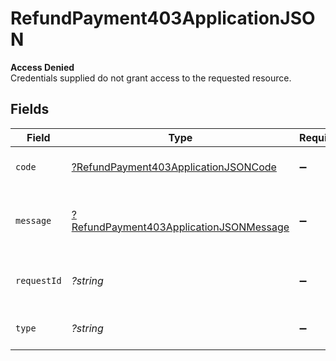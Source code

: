# RefundPayment403ApplicationJSON

**Access Denied**\
Credentials supplied do not grant access to the requested resource.



## Fields

| Field                                                                                                        | Type                                                                                                         | Required                                                                                                     | Description                                                                                                  | Example                                                                                                      |
| ------------------------------------------------------------------------------------------------------------ | ------------------------------------------------------------------------------------------------------------ | ------------------------------------------------------------------------------------------------------------ | ------------------------------------------------------------------------------------------------------------ | ------------------------------------------------------------------------------------------------------------ |
| `code`                                                                                                       | [?RefundPayment403ApplicationJSONCode](../../models/operations/RefundPayment403ApplicationJSONCode.md)       | :heavy_minus_sign:                                                                                           | Code of the authorization error.                                                                             | payments-forbidden-error                                                                                     |
| `message`                                                                                                    | [?RefundPayment403ApplicationJSONMessage](../../models/operations/RefundPayment403ApplicationJSONMessage.md) | :heavy_minus_sign:                                                                                           | Message explaining the authorization error.                                                                  | You do not have permission to access this resource.                                                          |
| `requestId`                                                                                                  | *?string*                                                                                                    | :heavy_minus_sign:                                                                                           | Request identifier in UUID format.                                                                           | bcc78633-cd09-4e7d-8f3b-d593fdc1439c                                                                         |
| `type`                                                                                                       | *?string*                                                                                                    | :heavy_minus_sign:                                                                                           | It shows as authorization error.                                                                             | authorization-error                                                                                          |